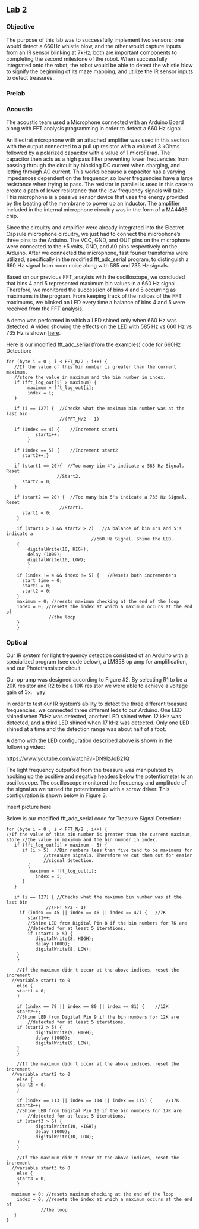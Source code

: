 ## Lab 2

### Objective

The purpose of this lab was to successfully implement two sensors: one would detect a 660Hz whistle blow, and the other would capture inputs from an IR sensor blinking at 7kHz; both are important components to completing the second milestone of the robot. When successfully integrated onto the robot, the robot would be able to detect the whistle blow to signify the beginning of its maze mapping, and utilize the IR sensor inputs to detect treasures.

### Prelab

### Acoustic

The acoustic team used a Microphone connected with an Arduino Board along with FFT analysis programming in order to detect a 660 Hz signal.

An Electret microphone with an attached amplifier was used in this section with the output connected to a pull up resistor with a value of 3 kOhms followed by a polarized capacitor with a value of 1 microFarad.  The capacitor then acts as a high pass filter preventing lower frequencies from passing through the circuit by blocking DC current when charging, and letting through AC current. This works because a capacitor has a varying impedances dependent on the frequency, so lower frequencies have a large resistance when trying to pass. The resistor in parallel is used in this case to create a path of lower resistance that the low frequency signals will take. 
This microphone is a passive sensor device that uses the energy provided by the beating of the membrane to power up an inductor. The amplifier included in the internal microphone circuitry was in the form of a MA4466 chip. 

Since the circuitry and amplifier were already integrated into the Electret Capsule microphone circuitry, we just had to connect the microphone’s three pins to the Arduino. The VCC, GND, and OUT pins on the microphone were connected to the +5 volts, GND, and A0 pins respectively on the Arduino. After we connected the microphone, fast fourier transforms were utilized, specifically in the modified fft_adc_serial program, to distinguish a 660 Hz signal from room noise along with 585 and 735 Hz signals. 

Based on our previous FFT_anaylsis with the oscilloscope, we concluded that bins 4 and 5 represented maximum bin values in a 660 Hz signal. Therefore, we monitored the succession of bins 4 and 5 occurring as maximums in the program. From keeping track of the indices of the FFT maximums, we blinked an LED every time a balance of bins 4 and 5 were received from the FFT analysis.

A demo was performed in which a LED shined only when 660 Hz was detected. A video showing the effects on the LED with 585 Hz vs 660 Hz vs 735 Hz is shown [here](https://www.youtube.com/watch?v=yrrrwozsazk).

Here is our modified fft_adc_serial (from the examples) code for 660Hz Detection:

    for (byte i = 0 ; i < FFT_N/2 ; i++) {
       //If the value of this bin number is greater than the current maximum,     
       //store the value in maximum and the bin number in index.
       if (fft_log_out[i] > maximum) {
        	maximum = fft_log_out[i];
        	index = i;
       }
    
       if (i == 127) {  //Checks what the maximum bin number was at the last bin  
                      	//(FFT_N/2 - 1)

       if (index == 4) {  	//Increment start1
               start1++;
            }

       if (index == 5) {  	//Increment start2
          start2++;}

       if (start1 == 20){  //Too many bin 4's indicate a 585 Hz Signal. Reset  
                       //Start2.
          start2 = 0;
       }
    
       if (start2 == 20) {	//Too many bin 5's indicate a 735 Hz Signal. Reset
                        //Start1.
          start1 = 0;     	 
        }
     	 
        if (start1 > 3 && start2 > 2)	//A balance of bin 4's and 5's indicate a 
                                    //660 Hz Signal. Shine the LED.
        {
            digitalWrite(10, HIGH);
            delay (1000);
            digitalWrite(10, LOW);
            }

        if (index != 4 && index != 5) {   //Resets both incrementers
          start_time = 0;
          start1 = 0;
          start2 = 0;
        }
        maximum = 0; //resets maximum checking at the end of the loop
        index = 0; //resets the index at which a maximum occurs at the end of
                   	//the loop
        }
        }


### Optical

Our IR system for light frequency detection consisted of an Arduino with a specialized program (see code below), a LM358 op amp for amplification, and our Phototransistor circuit.

Our op-amp was designed according to Figure #2. By selecting R1 to be a 20K resistor and R2 to be a 10K resistor we were able to achieve a voltage gain of 3x.
 <image> <image> yay
    
In order to test our IR system’s ability to detect the three different treasure frequencies, we connected three different leds to our Arduino. One LED shined when 7kHz was detected, another LED shined when 12 kHz was detected, and a third LED shined when 17 kHz was detected. Only one LED shined at a time and the detection range was about half of a foot.

A demo with the LED configuration described above is shown in the following video:

https://www.youtube.com/watch?v=DN9lzJqB21Q 

The light frequency outputted from the treasure was manipulated by hooking up the positive and negative headers below the potentiometer to an oscilloscope. The oscilloscope monitored the frequency and amplitude of the signal as we turned the potentiometer with a screw driver. This configuration is shown below in Figure 3.

Insert picture here

Below is our modified fft_adc_serial code for Treasure Signal Detection:

    for (byte i = 0 ; i < FFT_N/2 ; i++) {
    //If the value of this bin number is greater than the current maximum, store //the value in maximum and the bin number in index.
       if (fft_log_out[i] > maximum - 5) {
          if (i > 5)  //Bin numbers less than five tend to be maximums for  
                  //treasure signals. Therefore we cut them out for easier
                  //signal detection.
        	{
             maximum = fft_log_out[i];
        	   index = i;
          }
       }

       if (i == 127) { //Checks what the maximum bin number was at the last bin  
                   //(FFT_N/2 - 1)
         if (index == 45 || index == 46 || index == 47) {  	//7K
         	start1++;
         	//Shine LED from Digital Pin 8 if the bin numbers for 7K are       
            //detected for at least 5 iterations.
         	if (start1 > 5) {
           	   digitalWrite(8, HIGH);
        	   delay (1000);
        	   digitalWrite(8, LOW);
      	}
    	}

    	//If the maximum didn't occur at the above indices, reset the increment  
      //variable start1 to 0
    	else {
      	start1 = 0;
    	}

    	if (index == 79 || index == 80 || index == 81) {  	//12K
      	start2++;
      	//Shine LED from Digital Pin 9 if the bin numbers for 12K are 
            //detected for at least 5 iterations.
      	if (start2 > 5) {
        	   digitalWrite(9, HIGH);
        	   delay (1000);
        	   digitalWrite(9, LOW);
      	}
    	}

    	//If the maximum didn't occur at the above indices, reset the increment 
      //variable start2 to 0
    	else {
      	start2 = 0;
    	}

    	if (index == 113 || index == 114 || index == 115) {  	//17K
      	start3++;
      	//Shine LED from Digital Pin 10 if the bin numbers for 17K are 
            //detected for at least 5 iterations.
      	if (start3 > 5) {                                 	 
        	   digitalWrite(10, HIGH);
        	   delay (1000);
        	   digitalWrite(10, LOW);        	 
      	}
    	}
   	 
    	//If the maximum didn't occur at the above indices, reset the increment 
      //variable start3 to 0
    	else {
      	start3 = 0;
    	}
    	
      maximum = 0; //resets maximum checking at the end of the loop
    	index = 0; //resets the index at which a maximum occurs at the end of 
                 //the loop
       }
    }




